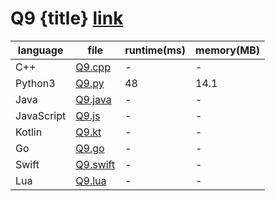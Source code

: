 # Q9 {title} [link]()

| language   | file                           | runtime(ms) | memory(MB) |
| ---------- | ------------------------------ | ----------- | ---------- |
| C++        | [Q9.cpp](./Q9.cpp)             | -           | -          |
| Python3    | [Q9.py](./Q9.py)               | 48          | 14.1       |
| Java       | [Q9.java](./Q9.java)           | -           | -          |
| JavaScript | [Q9.js](./Q9.js)               | -           | -          |
| Kotlin     | [Q9.kt](./Q9.kt)               | -           | -          |
| Go         | [Q9.go](./Q9.go)               | -           | -          |
| Swift      | [Q9.swift](./Q9.swift)         | -           | -          |
| Lua        | [Q9.lua](./Q9.lua)             | -           | -          |
